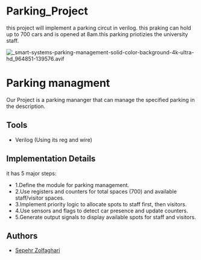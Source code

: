 # Parking_Project
this project will implement a parking circut in verilog. this praking can hold up to 700 cars and is opened at 8am.this parking priotizies the university staff.

![_smart-systems-parking-management-solid-color-background-4k-ultra-hd_964851-139576.avif](https://github.com/sepehrzoli/Parking_Project/blob/main/smart-systems-parking-management-solid-color-background-4k-ultra-hd_964851-139576.avif)

# Parking managment

Our Project is a parking mananger that can manage the specified parking in the description.


## Tools
- Verilog (Using its reg and wire)

## Implementation Details
  it has 5 major steps:
- 1.Define the module for parking management.
-  2.Use registers and counters for total spaces (700) and available staff/visitor spaces.
-    3.Implement priority logic to allocate spots to staff first, then visitors.
-    4.Use sensors and flags to detect car presence and update counters.
-    5.Generate output signals to display available spots for staff and visitors.

## Authors
- [Sepehr Zolfaghari](https://github.com/sepehrzoli)

